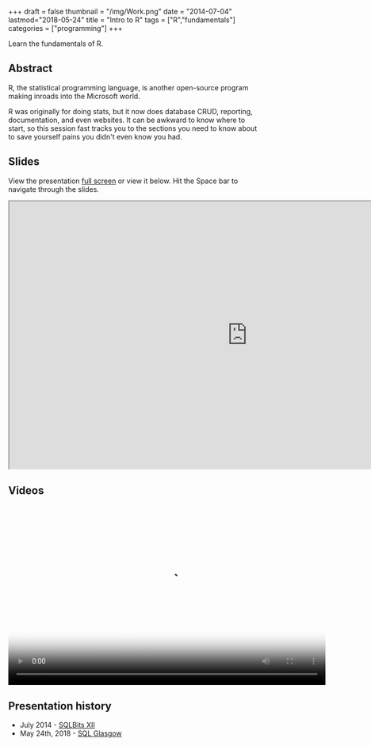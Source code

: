 +++
draft = false
thumbnail = "/img/Work.png"
date = "2014-07-04"
lastmod="2018-05-24"
title = "Intro to R"
tags = ["R","fundamentals"]
categories = ["programming"]
+++

Learn the fundamentals of R.

## Abstract
R, the statistical programming language, is another open-source program making inroads into the Microsoft world.

R was originally for doing stats, but it now does database CRUD, reporting, documentation, and even websites.  It can be awkward to know where to start, so this session fast tracks you to the sections you need to know about to save yourself pains you didn't even know you had.

## Slides
View the presentation [full screen](https://itsalocke.com/slides/shortrintro.html) or view it below. Hit the Space bar to navigate through the slides.

<iframe src="https://itsalocke.com/slides/shortrintro.html" width="960" height="540"></iframe>


## Videos
<video width="640" height="363" controls="controls" poster="https://sqlbits.com/information/Agenda/VideoImage.ashx?SessionId=4209&amp;Regenerate=0">
        <source src="http://files.sqlbits.com/event12/Intro_to_R/Intro_to_R.mp4" type="video/mp4">
    </video>

## Presentation history
- July 2014 - [SQLBits XII](https://sqlbits.com/Content/Event12)
- May 24th, 2018 - [SQL Glasgow](https://www.eventbrite.co.uk/e/r-and-data-science-with-steph-locke-from-locke-data-tickets-42227202700)